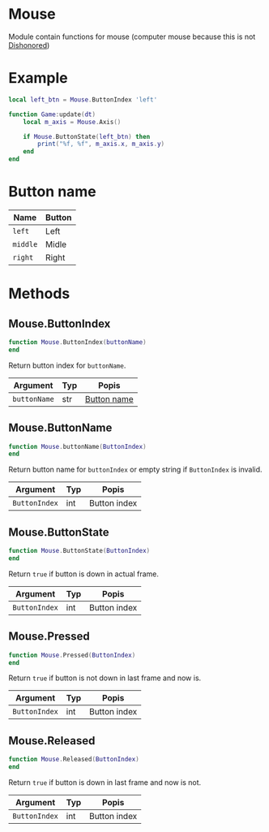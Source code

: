 # Mouse

Module contain functions for mouse (computer mouse because this is not [Dishonored][dishonored])

# Example

```lua
local left_btn = Mouse.ButtonIndex 'left'

function Game:update(dt)
    local m_axis = Mouse.Axis()

    if Mouse.ButtonState(left_btn) then
        print("%f, %f", m_axis.x, m_axis.y)
    end
end 
```

# Button name

Name        | Button
------------|--------
`left`      | Left
`middle`    | Midle
`right`     | Right

# Methods

## Mouse.ButtonIndex
```lua
function Mouse.ButtonIndex(buttonName)
end
```

Return button index for `buttonName`.

Argument     | Typ | Popis
-------------|-----|----------------------------
`buttonName` | str | [Button name](#button-name)

## Mouse.ButtonName
```lua
function Mouse.buttonName(ButtonIndex)
end
```

Return button name for `buttonIndex` or empty string if `ButtonIndex` is invalid.

Argument       | Typ | Popis
---------------|-----|---------------
`ButtonIndex` | int | Button index

## Mouse.ButtonState

```lua
function Mouse.ButtonState(ButtonIndex)
end
```

Return `true` if button is down in actual frame.

Argument      | Typ | Popis
--------------|-----|--------------
`ButtonIndex` | int | Button index

## Mouse.Pressed

```lua
function Mouse.Pressed(ButtonIndex)
end
```

Return `true` if button is not down in last frame and now is.

Argument      | Typ | Popis
--------------|-----|--------------
`ButtonIndex` | int | Button index

## Mouse.Released

```lua
function Mouse.Released(ButtonIndex)
end
```

Return `true` if button is down in last frame and now is not.

Argument      | Typ | Popis
--------------|-----|--------------
`ButtonIndex` | int | Button index


[dishonored]: https://www.wikipedia.org/wiki/Dishonored
